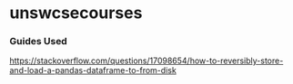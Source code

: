 # unswcsecourses


### Guides Used
https://stackoverflow.com/questions/17098654/how-to-reversibly-store-and-load-a-pandas-dataframe-to-from-disk
